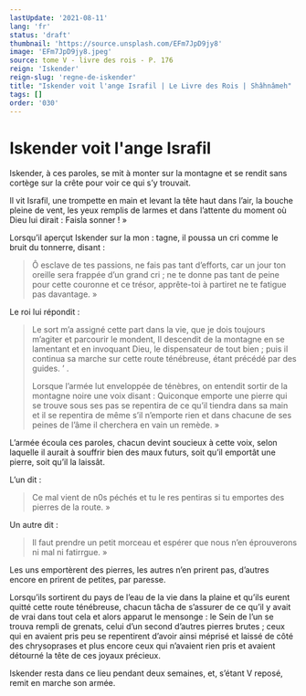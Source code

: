 ```yaml
---
lastUpdate: '2021-08-11'
lang: 'fr'
status: 'draft'
thumbnail: 'https://source.unsplash.com/EFm7JpD9jy8'
image: 'EFm7JpD9jy8.jpeg'
source: tome V - livre des rois - P. 176
reign: 'Iskender'
reign-slug: 'regne-de-iskender'
title: "Iskender voit l'ange Israfil | Le Livre des Rois | Shâhnâmeh"
tags: []
order: '030'
---
```


<!-- LTeX: language=fr -->

# Iskender voit l'ange Israfil

Iskender, à ces paroles, se mit à monter sur la montagne et se rendit sans cortège sur la crête pour voir ce qui s’y trouvait.

Il vit Israfil, une trompette en main et levant la tête haut dans l’air, la bouche pleine de vent, les yeux remplis de larmes et dans l’attente du moment où Dieu lui dirait : Faisla sonner ! »

Lorsqu’il aperçut Iskender sur la mon : tagne, il poussa un cri comme le bruit du tonnerre, disant :

> Ô esclave de tes passions, ne fais pas tant d’efforts, car un jour ton oreille sera frappée d’un grand cri ; ne te donne pas tant de peine pour cette couronne et ce trésor, apprête-toi à partiret ne te fatigue pas davantage. »

Le roi lui répondit :

> Le sort m’a assigné cette part dans la vie, que je dois toujours m’agiter et parcourir le mondent, Il descendit de la montagne en se lamentant et en invoquant Dieu, le dispensateur de tout bien ; puis il continua sa marche sur cette route ténébreuse, étant précédé par des guides. ’ .
>
> Lorsque l’armée lut enveloppée de ténèbres, on entendit sortir de la montagne noire une voix disant : Quiconque emporte une pierre qui se trouve sous ses pas se repentira de ce qu’il tiendra dans sa main et il se repentira de même s’il n’emporte rien et dans chacune de ses peines de l’âme il cherchera en vain un remède. »

L’armée écoula ces paroles, chacun devint soucieux à cette voix, selon laquelle il aurait à souffrir bien des maux futurs, soit qu’il emportât une pierre, soit qu’il la laissât.

L’un dit :

> Ce mal vient de n0s péchés et tu le res pentiras si tu emportes des pierres de la route. »

Un autre dit :

> Il faut prendre un petit morceau et espérer que nous n’en éprouverons ni mal ni fatirrgue. »

Les uns emportèrent des pierres, les autres n’en prirent pas, d’autres encore en prirent de petites, par paresse.

Lorsqu’ils sortirent du pays de l’eau de la vie dans la plaine et qu’ils eurent quitté cette route ténébreuse, chacun tâcha de s’assurer de ce qu’il y avait de vrai dans tout cela et alors apparut le mensonge : le Sein de l’un se trouva rempli de grenats, celui d’un second d’autres pierres brutes ; ceux qui en avaient pris peu se repentirent d’avoir ainsi méprisé et laissé de côté des chrysoprases et plus encore ceux qui n’avaient rien pris et avaient détourné la tête de ces joyaux précieux.

Iskender resta dans ce lieu pendant deux semaines, et, s’étant V reposé, remit en marche son armée.
